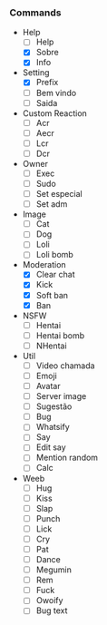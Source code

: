 ### Commands

* Help
    - [ ] Help
    - [x] Sobre
    - [x] Info

* Setting
    - [x] Prefix
    - [ ] Bem vindo
    - [ ] Saida

* Custom Reaction
    - [ ] Acr
    - [ ] Aecr
    - [ ] Lcr
    - [ ] Dcr

* Owner
    - [ ] Exec
    - [ ] Sudo
    - [ ] Set especial
    - [ ] Set adm

* Image
    - [ ] Cat
    - [ ] Dog
    - [ ] Loli
    - [ ] Loli bomb

* Moderation
    - [x] Clear chat
    - [x] Kick
    - [x] Soft ban
    - [x] Ban

* NSFW
    - [ ] Hentai
    - [ ] Hentai bomb
    - [ ] NHentai

* Util
    - [ ] Video chamada
    - [ ] Emoji
    - [ ] Avatar
    - [ ] Server image
    - [ ] Sugestão
    - [ ] Bug
    - [ ] Whatsify
    - [ ] Say
    - [ ] Edit say
    - [ ] Mention random
    - [ ] Calc

* Weeb
    - [ ] Hug
    - [ ] Kiss
    - [ ] Slap
    - [ ] Punch
    - [ ] Lick
    - [ ] Cry
    - [ ] Pat
    - [ ] Dance
    - [ ] Megumin
    - [ ] Rem
    - [ ] Fuck
    - [ ] Owoify
    - [ ] Bug text
